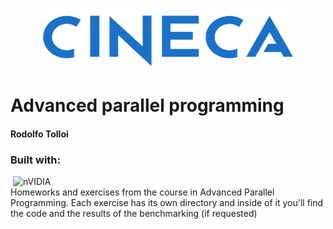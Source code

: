 <img src="images/cineca.png" 
        alt="Picture" 
        width="400" 
        height="100" 
        style="display: block; margin: 0 auto" />
# Advanced parallel programming
#### Rodolfo Tolloi
### Built with: 
![<C>](https://img.shields.io/badge/C-00599C?style=for-the-badge&logo=c&logoColor=white)
![nVIDIA](https://img.shields.io/badge/nVIDIA-%2376B900.svg?style=for-the-badge&logo=nVIDIA&logoColor=white)  
Homeworks and exercises from the course in Advanced Parallel Programming. Each exercise has its own directory and inside of it you'll find the code and the results of the benchmarking (if requested)

